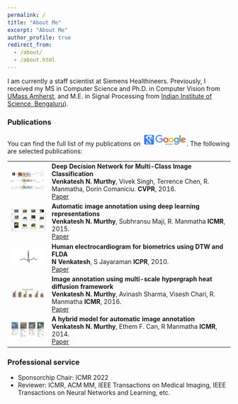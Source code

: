 ```yaml
---
permalink: /
title: "About Me"
excerpt: "About Me"
author_profile: true
redirect_from: 
  - /about/
  - /about.html
---
```


I am currently a staff scientist at Siemens Healthineers. Previously, I received my MS in Computer Science and Ph.D. in Computer Vision from [UMass Amherst](https://www.cics.umass.edu/), and M.E. in Signal Processing from [Indian Institute of Science, Bengaluru](https://ee.iisc.ac.in/)).






### Publications
You can find the full list of my publications on <a href="https://scholar.google.co.in/citations?user=0mtKywkAAAAJ&hl=en"><img src="https://raw.githubusercontent.com/Venkatesh-Murthy/venkatesh-murthy.github.io/master/images/GS.png" width="100"/></a>. The following are selected publications:

<table style="border: none; border-collapse: collapse;" border="0">
  
<tr style="border-collapse: separate; border-spacing:30em;">
<td style="border-collapse: collapse; border: none;">
<img src="https://raw.githubusercontent.com/Venkatesh-Murthy/venkatesh-murthy.github.io/master/images/DDN.jpg" width="150"/> </td>
  
 
<td style="border-collapse: collapse; border: none;">
<b>Deep Decision Network for Multi-Class Image Classification</b>
<br>
<b>Venkatesh N. Murthy</b>, Vivek Singh, Terrence Chen, R. Manmatha, Dorin Comaniciu. <b>CVPR</b>, 2016.
<br>
<span><a href="https://comaniciu.net/Papers/DeepDecisionNetwork_CVPR16.pdf">Paper</a></span> 
</td>
</tr>    
  
 <tr style="border-collapse: separate; border-spacing:30em;">
<td style="border-collapse: collapse; border: none;">
<img src="https://raw.githubusercontent.com/Venkatesh-Murthy/venkatesh-murthy.github.io/master/images/dlrep.png" width="150"/> </td>
  
 
<td style="border-collapse: collapse; border: none;">
<b>Automatic image annotation using deep learning representations</b>
<br>
<b>Venkatesh N. Murthy</b>, Subhransu Maji, R. Manmatha <b>ICMR</b>, 2015.
<br>
<span><a href="https://ciir-publications.cs.umass.edu/getpdf.php?id=1193">Paper</a></span> 
</td>
</tr>  
  
<tr style="border-collapse: separate; border-spacing:30em;">
<td style="border-collapse: collapse; border: none;">
<img src="https://raw.githubusercontent.com/Venkatesh-Murthy/venkatesh-murthy.github.io/master/images/ECG.png" width="150"/> </td>
  
<td style="border-collapse: collapse; border: none;">
<b>Human electrocardiogram for biometrics using DTW and FLDA</b>
<br>
<b>N Venkatesh</b>, S Jayaraman <b>ICPR</b>, 2010.
<br>
<span><a href="https://raw.githubusercontent.com/Venkatesh-Murthy/venkatesh-murthy.github.io/master/files/ECG.pdf">Paper</a></span> 
</td>
</tr>  
  
<tr style="border-collapse: separate; border-spacing:30em;">
<td style="border-collapse: collapse; border: none;">
<img src="https://raw.githubusercontent.com/Venkatesh-Murthy/venkatesh-murthy.github.io/master/images/hypergraph.png" width="150"/> </td>
  
<td style="border-collapse: collapse; border: none;">
<b>Image annotation using multi-scale hypergraph heat diffusion framework</b>
<br>
<b>Venkatesh N. Murthy</b>, Avinash Sharma, Visesh Chari, R. Manmatha <b>ICMR</b>, 2016.
<br>
<span><a href="http://cdn.iiit.ac.in/cdn/cvit.iiit.ac.in/images/ConferencePapers/2016/avinash_image_anno_multigraph.pdf">Paper</a></span> 
</td>
</tr>
  
 <tr style="border-collapse: separate; border-spacing:30em;">
<td style="border-collapse: collapse; border: none;">
<img src="https://raw.githubusercontent.com/Venkatesh-Murthy/venkatesh-murthy.github.io/master/images/hybrid.png" width="150"/> </td>
  
<td style="border-collapse: collapse; border: none;">
<b>A hybrid model for automatic image annotation</b>
<br>
<b>Venkatesh N. Murthy</b>, Ethem F. Can, R Manmatha <b>ICMR</b>, 2014.
<br>
<span><a href="https://raw.githubusercontent.com/Venkatesh-Murthy/venkatesh-murthy.github.io/master/files/hybrid.pdf">Paper</a></span> 
</td>
</tr>
  
</table>

### Professional service
- Sponsorchip Chair: ICMR 2022
- Reviewer: ICMR, ACM MM, IEEE Transactions on Medical Imaging, IEEE Transactions on Neural Networks and Learning, etc.

